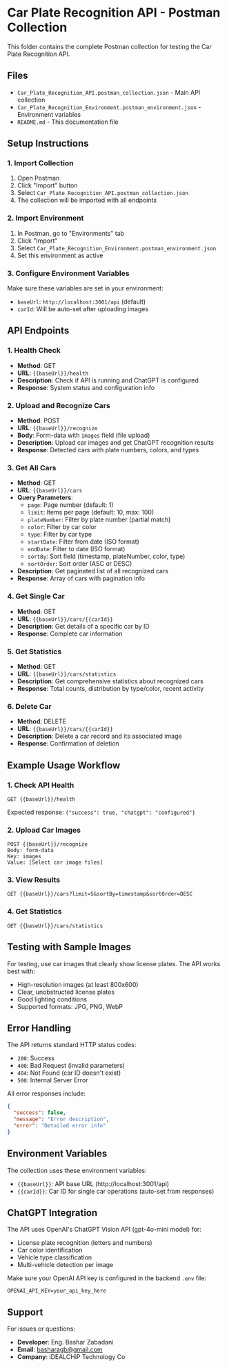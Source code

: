 # Car Plate Recognition API - Postman Collection

This folder contains the complete Postman collection for testing the Car Plate Recognition API.

## Files

- `Car_Plate_Recognition_API.postman_collection.json` - Main API collection
- `Car_Plate_Recognition_Environment.postman_environment.json` - Environment variables
- `README.md` - This documentation file

## Setup Instructions

### 1. Import Collection
1. Open Postman
2. Click "Import" button
3. Select `Car_Plate_Recognition_API.postman_collection.json`
4. The collection will be imported with all endpoints

### 2. Import Environment
1. In Postman, go to "Environments" tab
2. Click "Import" 
3. Select `Car_Plate_Recognition_Environment.postman_environment.json`
4. Set this environment as active

### 3. Configure Environment Variables
Make sure these variables are set in your environment:
- `baseUrl`: `http://localhost:3001/api` (default)
- `carId`: Will be auto-set after uploading images

## API Endpoints

### 1. Health Check
- **Method**: GET
- **URL**: `{{baseUrl}}/health`
- **Description**: Check if API is running and ChatGPT is configured
- **Response**: System status and configuration info

### 2. Upload and Recognize Cars
- **Method**: POST
- **URL**: `{{baseUrl}}/recognize`
- **Body**: Form-data with `images` field (file upload)
- **Description**: Upload car images and get ChatGPT recognition results
- **Response**: Detected cars with plate numbers, colors, and types

### 3. Get All Cars
- **Method**: GET
- **URL**: `{{baseUrl}}/cars`
- **Query Parameters**:
  - `page`: Page number (default: 1)
  - `limit`: Items per page (default: 10, max: 100)
  - `plateNumber`: Filter by plate number (partial match)
  - `color`: Filter by car color
  - `type`: Filter by car type
  - `startDate`: Filter from date (ISO format)
  - `endDate`: Filter to date (ISO format)
  - `sortBy`: Sort field (timestamp, plateNumber, color, type)
  - `sortOrder`: Sort order (ASC or DESC)
- **Description**: Get paginated list of all recognized cars
- **Response**: Array of cars with pagination info

### 4. Get Single Car
- **Method**: GET
- **URL**: `{{baseUrl}}/cars/{{carId}}`
- **Description**: Get details of a specific car by ID
- **Response**: Complete car information

### 5. Get Statistics
- **Method**: GET
- **URL**: `{{baseUrl}}/cars/statistics`
- **Description**: Get comprehensive statistics about recognized cars
- **Response**: Total counts, distribution by type/color, recent activity

### 6. Delete Car
- **Method**: DELETE
- **URL**: `{{baseUrl}}/cars/{{carId}}`
- **Description**: Delete a car record and its associated image
- **Response**: Confirmation of deletion

## Example Usage Workflow

### 1. Check API Health
```
GET {{baseUrl}}/health
```
Expected response: `{"success": true, "chatgpt": "configured"}`

### 2. Upload Car Images
```
POST {{baseUrl}}/recognize
Body: form-data
Key: images
Value: [Select car image files]
```

### 3. View Results
```
GET {{baseUrl}}/cars?limit=5&sortBy=timestamp&sortOrder=DESC
```

### 4. Get Statistics
```
GET {{baseUrl}}/cars/statistics
```

## Testing with Sample Images

For testing, use car images that clearly show license plates. The API works best with:
- High-resolution images (at least 800x600)
- Clear, unobstructed license plates
- Good lighting conditions
- Supported formats: JPG, PNG, WebP

## Error Handling

The API returns standard HTTP status codes:
- `200`: Success
- `400`: Bad Request (invalid parameters)
- `404`: Not Found (car ID doesn't exist)
- `500`: Internal Server Error

All error responses include:
```json
{
  "success": false,
  "message": "Error description",
  "error": "Detailed error info"
}
```

## Environment Variables

The collection uses these environment variables:
- `{{baseUrl}}`: API base URL (http://localhost:3001/api)
- `{{carId}}`: Car ID for single car operations (auto-set from responses)

## ChatGPT Integration

The API uses OpenAI's ChatGPT Vision API (gpt-4o-mini model) for:
- License plate recognition (letters and numbers)
- Car color identification
- Vehicle type classification
- Multi-vehicle detection per image

Make sure your OpenAI API key is configured in the backend `.env` file:
```
OPENAI_API_KEY=your_api_key_here
```

## Support

For issues or questions:
- **Developer**: Eng. Bashar Zabadani
- **Email**: basharagb@gmail.com
- **Company**: iDEALCHiP Technology Co
